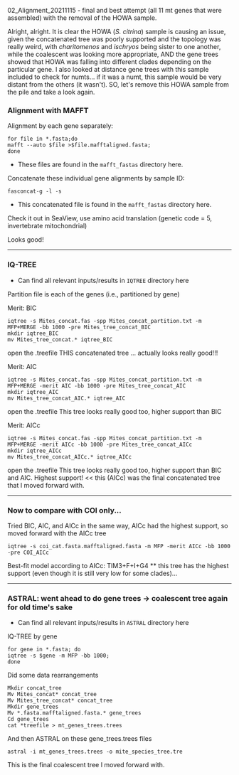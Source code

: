 02_Alignment_20211115 - final and best attempt (all 11 mt genes that were assembled) with the removal of the HOWA sample.

Alright, alright. It is clear the HOWA (*S. citrina*) sample is causing an issue, given the concatenated tree was poorly supported and the topology was really weird, with *charitomenos* and *ischryos* being sister to one another, while the coalescent was looking more appropriate, AND the gene trees showed that HOWA was falling into different clades depending on the particular gene. I also looked at distance gene trees with this sample included to check for numts... if it was a numt, this sample would be very distant from the others (it wasn't). SO, let's remove this HOWA sample from the pile and take a look again.

### Alignment with MAFFT

Alignment by each gene separately:

```
for file in *.fasta;do 
mafft --auto $file >$file.mafftaligned.fasta; 
done
```

- These files are found in the `mafft_fastas` directory here.

Concatenate these individual gene alignments by sample ID:

```
fasconcat-g -l -s
```

- This concatenated file is found in the `mafft_fastas` directory here.

Check it out in SeaView, use amino acid translation (genetic code = 5, invertebrate mitochondrial)

Looks good!

---

### IQ-TREE
- Can find all relevant inputs/results in `IQTREE` directory here

Partition file is each of the genes (i.e., partitioned by gene)

Merit: BIC
```
iqtree -s Mites_concat.fas -spp Mites_concat_partition.txt -m MFP+MERGE -bb 1000 -pre Mites_tree_concat_BIC
mkdir iqtree_BIC
mv Mites_tree_concat.* iqtree_BIC
```
open the .treefile
THIS concatenated tree … actually looks really good!!!


Merit: AIC
```
iqtree -s Mites_concat.fas -spp Mites_concat_partition.txt -m MFP+MERGE -merit AIC -bb 1000 -pre Mites_tree_concat_AIC
mkdir iqtree_AIC
mv Mites_tree_concat_AIC.* iqtree_AIC
```
open the .treefile
This tree looks really good too, higher support than BIC


Merit: AICc
```
iqtree -s Mites_concat.fas -spp Mites_concat_partition.txt -m MFP+MERGE -merit AICc -bb 1000 -pre Mites_tree_concat_AICc
mkdir iqtree_AICc
mv Mites_tree_concat_AICc.* iqtree_AICc
```
open the .treefile
This tree looks really good too, higher support than BIC and AIC. Highest support! << this (AICc) was the final concatenated tree that I moved forward with.

---


### Now to compare with COI only...

Tried BIC, AIC, and AICc in the same way, AICc had the highest support, so moved forward with the AICc tree
```
iqtree -s coi_cat.fasta.mafftaligned.fasta -m MFP -merit AICc -bb 1000 -pre COI_AICc
```

Best-fit model according to AICc: TIM3+F+I+G4 ** this tree has the highest support (even though it is still very low for some clades)...


---

### ASTRAL: went ahead to do gene trees -> coalescent tree again for old time's sake
- Can find all relevant inputs/results in `ASTRAL` directory here

IQ-TREE by gene
```
for gene in *.fasta; do
iqtree -s $gene -m MFP -bb 1000;
done
```

Did some data rearrangements

```
Mkdir concat_tree
Mv Mites_concat* concat_tree
Mv Mites_tree_concat* concat_tree
Mkdir gene_trees
Mv *.fasta.mafftaligned.fasta.* gene_trees
Cd gene_trees
cat *treefile > mt_genes_trees.trees
```

And then ASTRAL on these gene_trees.trees files

```
astral -i mt_genes_trees.trees -o mite_species_tree.tre
```

This is the final coalescent tree I moved forward with.

